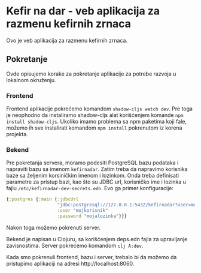 # Kefir na dar - veb aplikacija za razmenu kefirnih zrnaca

Ovo je veb aplikacija za razmenu kefirnih zrnaca.

## Pokretanje

Ovde opisujemo korake za pokretanje aplikacije za potrebe razvoja u lokalnom okruženju.

### Frontend

Frontend aplikacije pokrećemo komandom `shadow-cljs watch dev`. Pre toga je neophodno da instaliramo shadow-cljs alat
korišćenjem komande `npm install shadow-cljs`. Ukoliko imamo problema sa npm paketima koji fale, možemo ih sve
instalirati komandom `npm install` pokrenutom iz korena projekta.

### Bekend

Pre pokretanja servera, moramo podesiti PostgreSQL bazu podataka i napraviti bazu sa imenom `kefirnadar`. Zatim treba da
napravimo korisnika baze sa željenim korsiničkim imenom i lozinkom. Onda treba definisati parametre za pristup bazi, kao
što su JDBC url, korisničko ime i lozinka u fajlu `/etc/kefirnadar-dev-secrets.edn`. Evo ga primer konfiguracije:
```clojure
{:postgres {:main {:jdbcUrl
                   "jdbc:postgresql://127.0.0.1:5432/kefirnadar?user=mojkorisnik&password=mojalozinka"
                   :user "mojkorisnik"
                   :password "mojalozinka"}}}
```

Nakon toga možemo pokrenuti server.

Bekend je napisan u Clojuru, sa korišćenjem deps.edn fajla za upravljanje zavisnostima.
Server pokrećemo komandom `clj A:dev`.

Kada smo pokrenuli frontend, bazu i server, trebalo bi da možemo da pristupimo aplikaciji na adresi
http://localhost:8060.